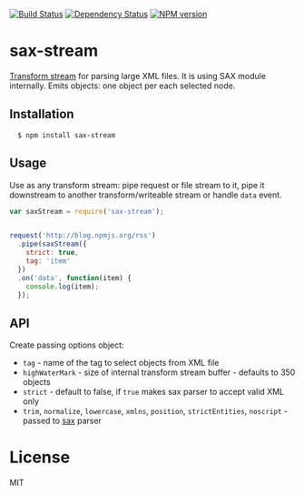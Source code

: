 [![Build Status](https://img.shields.io/travis/melitele/sax-stream.svg)](http://travis-ci.org/melitele/sax-stream)
[![Dependency Status](https://img.shields.io/gemnasium/code42day/sax-stream.svg)](https://gemnasium.com/code42day/sax-stream)
[![NPM version](https://img.shields.io/npm/v/sax-stream.svg)](https://www.npmjs.org/package/sax-stream)

# sax-stream

[Transform stream][transform-stream] for parsing large XML files. It is using SAX module internally. Emits objects:
one object per each selected node.

## Installation

	  $ npm install sax-stream


## Usage

Use as any transform stream: pipe request or file stream to it, pipe it downstream to another
transform/writeable stream or handle `data` event.

```javascript
var saxStream = require('sax-stream');


request('http://blog.npmjs.org/rss')
  .pipe(saxStream({
  	strict: true,
    tag: 'item'
  })
  .on('data', function(item) {
    console.log(item);
  });

```

## API

Create passing options object:

- `tag` - name of the tag to select objects from XML file
- `highWaterMark` - size of internal transform stream buffer - defaults to 350 objects
- `strict` - default to false, if `true` makes sax parser to accept valid XML only
- `trim`, `normalize`, `lowercase`, `xmlns`, `position`, `strictEntities`, `noscript` - passed to [sax] parser

# License

MIT

[transform-stream]: http://nodejs.org/api/stream.html#stream_class_stream_transform
[sax]: https://github.com/isaacs/sax-js#arguments
